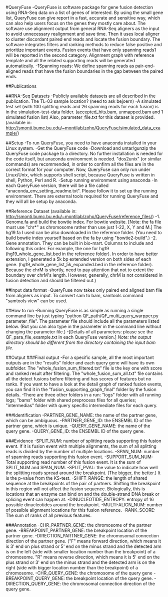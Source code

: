 #QueryFuse
-QueryFuse is software package for gene fusion detection using RNA-Seq data on a list of genes of interested. By using the small gene list, QueryFuse can give report in a fast, accurate and sensitive way, which can also help users focus on the genes they mostly care about. The software use alignment output from general RNA-Seq aligners as the input to avoid unnecessary realignment and save time. Then it uses local aligner to cluster discordant paired end reads and locate the fusion boundary. The software integrates filters and ranking methods to reduce false positive and prioritize important events. Fusion events that have only spanning reads1 will be reported in the second category. Alignment graph with reference template and all the related supporting reads will be generated automatically.
-1Spanning reads: We define spanning reads as pair-end-aligned reads that have the fusion boundaries in the gap between the paired ends.


##Publications


##RNA-Seq Datasets
-Publicly available datasets are all described in the publication. The TL-03 sample location? (need to ask bejoern)
-A simulated test set (with 100 splitting reads and 26 spanning reads for each fusion) is in the simulation-test-data folder. (accepted_hits.bam, unmapped.bam and 1 simulated fusion list) Also, parameter_file.txt for this dataset is provided.(available in: http://smonti.bumc.bu.edu/~montilab/zoho/QueryFuse/simulated_data_example/)



##Setup
-To run QueryFuse, you need to have anaconda installed in your Linux system.
-Get the QueryFuse code
-Download and untar/gunzip the QueryFuse code package to a directory. No further installation is needed for the code itself, but anaconda environment is needed. "dos2unix" (or similar commands) are recommended, in order to confirm all the files are in the correct format for your computer. Now, QueryFuse can only run under Linux/Unix, which supports shell script, because QueryFuse is written in shell, Python, Perl and R.
-Setup running environment using anaconda
-In each QueryFuse version, there will be a file called "anaconda_env_setting_readme.txt". Please follow it to set up the running environment. There are external tools required for running QueryFuse and they will all be setup by anaconda.



##Reference Dataset (available in: http://smonti.bumc.bu.edu/~montilab/zoho/QueryFuse/reference_files/)
-1.	Genome.fa and build the bowtie index. For bowtie website. [Note: the fa file must use "chr*" as chromosome rather than use just 1-22, X, Y and M.] The hg19.fa I used can be also downloaded in the reference folder. (You need to build bowtie index yourself based on the fa by using "bowtie2-build".)
-2.	Gene annotation. They can be built in bio-mart. Columns to include and following this order. For example, the one for hg19 (hg19_whole_gene_list.bed in the reference folder). In order to have better extension, I generated a 5k bp extended version on both sides of each gene. (hg19_whole_gene_list_5k_expanded.bed in the reference folder). Because the chrM is shortly, need to pay attention that not to extent the boundary over chrM's length. However, generally, chrM is not considered in fusion detection and should be filtered out.)



##Input data format
-QueryFuse now takes only paired end aligned bam file from aligners as input. To convert sam to bam, samtools command "samtools view" can be used.



##How to run
-Running QueryFuse is as simple as running a single command line by just typing "python QF_path/QF_multi_query_warpper.py parameter_file". The parameter file should include all the parameters listed below. (But you can also type in the parameter in the command line without changing the parameter file.)
-[Details of all parameters: please see the QF_para_file_example.txt in each QueryFuse version.]
*Note: the output directory should be different from the directory containing the input bam file.*



##Output
###Final output
-For a specific sample, all the most important outputs are in the "results" folder and each query gene will have its own subfolder. The "whole_fusion_sum_filtered.txt" file is the key one with score and ranked result after filtering. The "whole_fusion_sum_all.txt" file contains all the detect fusions before filtering and has scores of features but no ranks. If you want to have a look at the detail graph of ranked fusion events, you can find it in the "fusion_supporting_graph_final" folder by the fusion details.
-There are three other folders in a run: "logs" folder with all running logs; "bams" folder with shared preprocess files for all queries; "intermedias" folder with query specific intermediate files for each query. 


###Identification
-PARTNER_GENE_NAME: the name of the partner gene, which can be ambiguous.
-PARTNER_GENE_ID: the ENSEMBL ID of the partner gene, which is unique.
-QUERY_GENE_NAME: the name of the query gene.
-QUERY_GENE_ID: the ENSEMBL ID of the query gene.

###Evidence 
-SPLIT_NUM: number of splitting reads supporting this fusion event. If it is fusion event with multiple alignments, the sum of all splitting reads is divided by the number of multiple locations.
-SPAN_NUM: number of spanning reads supporting this fusion event.
-SUPPORT_SUM_NUM: Total supporting read number of this fusion event. It is the sum of SPLIT_NUM and SPAN_NUM.
-SPLIT_PVAL: the value to indicate how well the splitting reads spread around the breakpoint. (The bigger, the better.) It is the p-value from the KS-test.
-SHIFT_RANGE: the length of shared sequence at the breakpoints of the pair of partners. Shifting the breakpoint in this region will not affect the fusion sequence. Biologically, this is locations that an enzyme can bind on and the double-strand DNA break or splicing event can happen at.
-DINUCLEOTIDE_ENTROPY: entropy of 16 possible dinucleotides around the breakpoint.
-MULTI-ALIGN_NUM: number of possible alignment locations for this fusion reference.
-RANK_SCORE: The sum of ranks of all previous features.


###Annotation
-CHR_PARTNER_GENE: the chromosome of the partner gene.
-BREAKPOINT_PARTNER_GENE: the breakpoint location of the partner gene.
-DIRECTION_PARTNER_GENE: the chromosomal connection direction of the partner gene. ("F" means forward direction, which means it is 3' end on plus strand or 5' end on the minus strand and the detected arm is on the left (side with smaller location number than the breakpoint) of a chromosome. "R" means reverse direction, which means it is 5' end on the plus strand or 3' end on the minus strand and the detected arm is on the right (side with bigger location number than the breakpoint) of a chromosome.
-CHR_QUERY_GENE: the chromosome of the query gene
-BREAKPOINT_QUERY_GENE: the breakpoint location of the query gene.
-DIRECTION_QUERY_GENE: the chromosomal connection direction of the query gene.
